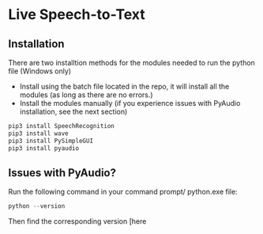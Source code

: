 # Live Speech-to-Text

## Installation

There are two installtion methods for the modules needed to run the python file (Windows only)

- Install using the batch file located in the repo, it will install all the modules (as long as there are no errors.)
- Install the modules manually (if you experience issues with PyAudio installation, see the next section)
```bash
pip3 install SpeechRecognition
pip3 install wave
pip3 install PySimpleGUI
pip3 install pyaudio
```
## Issues with PyAudio?
Run the following command in your command prompt/ python.exe file:
```python
python --version
```
Then find the corresponding version [here
